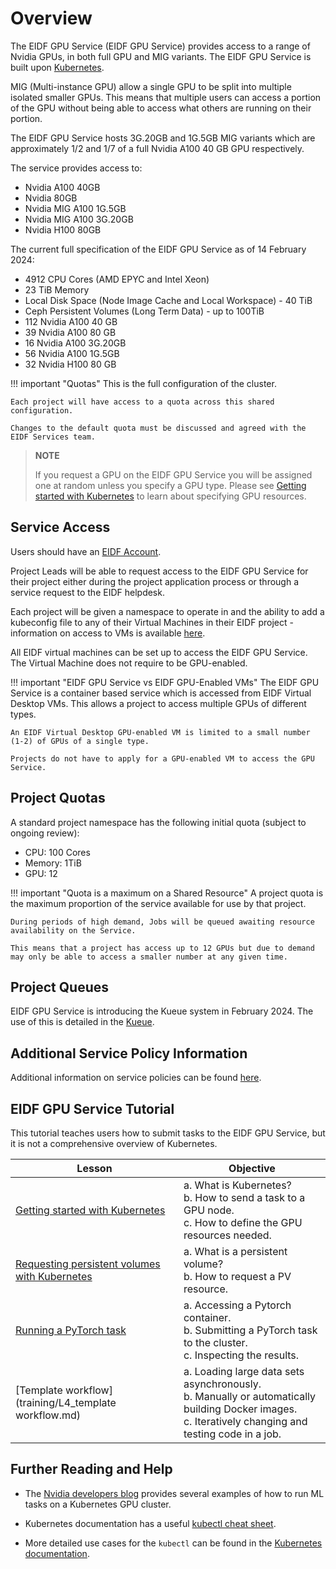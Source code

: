 # Overview

The EIDF GPU Service (EIDF GPU Service) provides access to a range of Nvidia GPUs, in both full GPU and MIG variants. The EIDF GPU Service is built upon [Kubernetes](https://kubernetes.io).

MIG (Multi-instance GPU) allow a single GPU to be split into multiple isolated smaller GPUs. This means that multiple users can access a portion of the GPU without being able to access what others are running on their portion.

The EIDF GPU Service hosts 3G.20GB and 1G.5GB MIG variants which are approximately 1/2 and 1/7 of a full Nvidia A100 40 GB GPU respectively.

The service provides access to:

- Nvidia A100 40GB
- Nvidia 80GB
- Nvidia MIG A100 1G.5GB
- Nvidia MIG A100 3G.20GB
- Nvidia H100 80GB

The current full specification of the EIDF GPU Service as of 14 February 2024:

- 4912 CPU Cores (AMD EPYC and Intel Xeon)
- 23 TiB Memory
- Local Disk Space (Node Image Cache and Local Workspace) - 40 TiB
- Ceph Persistent Volumes (Long Term Data) - up to 100TiB
- 112 Nvidia A100 40 GB
- 39 Nvidia A100 80 GB
- 16 Nvidia A100 3G.20GB
- 56 Nvidia A100 1G.5GB
- 32 Nvidia H100 80 GB

!!! important "Quotas"
    This is the full configuration of the cluster.

    Each project will have access to a quota across this shared configuration.

    Changes to the default quota must be discussed and agreed with the EIDF Services team.

> **NOTE**
>
> If you request a GPU on the EIDF GPU Service you will be assigned one at random unless you specify a GPU type.
> Please see [Getting started with Kubernetes](training/L1_getting_started.md) to learn about specifying GPU resources.

## Service Access

Users should have an [EIDF Account](../../access/project.md).

Project Leads will be able to request access to the EIDF GPU Service for their project either during the project application process or through a service request to the EIDF helpdesk.

Each project will be given a namespace to operate in and the ability to add a kubeconfig file to any of their Virtual Machines in their EIDF project - information on access to VMs is available [here](../../access/virtualmachines-vdi.md).

All EIDF virtual machines can be set up to access the EIDF GPU Service. The Virtual Machine does not require to be GPU-enabled.

!!! important "EIDF GPU Service vs EIDF GPU-Enabled VMs"
    The EIDF GPU Service is a container based service which is accessed from EIDF Virtual Desktop VMs. This allows a project to access multiple GPUs of different types.

    An EIDF Virtual Desktop GPU-enabled VM is limited to a small number (1-2) of GPUs of a single type.

    Projects do not have to apply for a GPU-enabled VM to access the GPU Service.

## Project Quotas

A standard project namespace has the following initial quota (subject to ongoing review):

- CPU: 100 Cores
- Memory: 1TiB
- GPU: 12

!!! important "Quota is a maximum on a Shared Resource"
    A project quota is the maximum proportion of the service available for use by that project.

    During periods of high demand, Jobs will be queued awaiting resource availability on the Service.

    This means that a project has access up to 12 GPUs but due to demand may only be able to access a smaller number at any given time.

## Project Queues

EIDF GPU Service is introducing the Kueue system in February 2024. The use of this is detailed in the [Kueue](kueue.md).

## Additional Service Policy Information

Additional information on service policies can be found [here](policies.md).

## EIDF GPU Service Tutorial

This tutorial teaches users how to submit tasks to the EIDF GPU Service, but it is not a comprehensive overview of Kubernetes.

| Lesson                                                                                                   | Objective                                                                                                      |
|-----------------------------------|-------------------------------------|
| [Getting started with Kubernetes](training/L1_getting_started.md)                             | a. What is Kubernetes?<br>b. How to send a task to a GPU node.<br>c. How to define the GPU resources needed.  |
| [Requesting persistent volumes with Kubernetes](training/L2_requesting_persistent_volumes.md) | a. What is a persistent volume? <br>b. How to request a PV resource.                                          |
| [Running a PyTorch task](training/L3_running_a_pytorch_task.md)                               | a. Accessing a Pytorch container.<br>b. Submitting a PyTorch task to the cluster.<br>c. Inspecting the results. |
| [Template workflow](training/L4_template workflow.md)                               | a. Loading large data sets asynchronously.<br>b. Manually or automatically building Docker images.<br>c. Iteratively changing and testing code in a job. |

## Further Reading and Help

- The [Nvidia developers blog](https://developer.nvidia.com/blog/search-posts/?q=Kubernetes) provides several examples of how to run ML tasks on a Kubernetes GPU cluster.

- Kubernetes documentation has a useful [kubectl cheat sheet](https://kubernetes.io/docs/reference/kubectl/cheatsheet/#viewing-and-finding-resources).

- More detailed use cases for the `kubectl` can be found in the [Kubernetes documentation](https://kubernetes.io/docs/reference/generated/kubectl/kubectl-commands#run).
